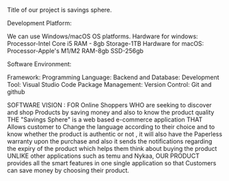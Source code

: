 Title of our project is savings sphere.

Development Platform:

We can use Windows/macOS OS platforms. Hardware for windows: Processor-Intel Core i5 RAM - 8gb Storage-1TB Hardware for macOS: Processor-Apple's M1/M2 RAM-8gb SSD-256gb

Software Environment:

Framework: Programming Language: Backend and Database: Development Tool: Visual Studio Code Package Management: Version Control: Git and github

SOFTWARE VISION :  FOR Online Shoppers WHO are seeking to discover and shop Products by saving money and also to know the product quality THE "Savings Sphere" is a web based e-commerce application THAT Allows customer to Change the language according to their choice and to know whether the product is authentic or not , it will also have the Paperless warranty upon the purchase and also it sends the notifications regarding the expiry of the product which helps them think about buying the product UNLIKE other applications such as temu and Nykaa, OUR PRODUCT provides all the smart features in one single application so that Customers can save money by choosing their product.
